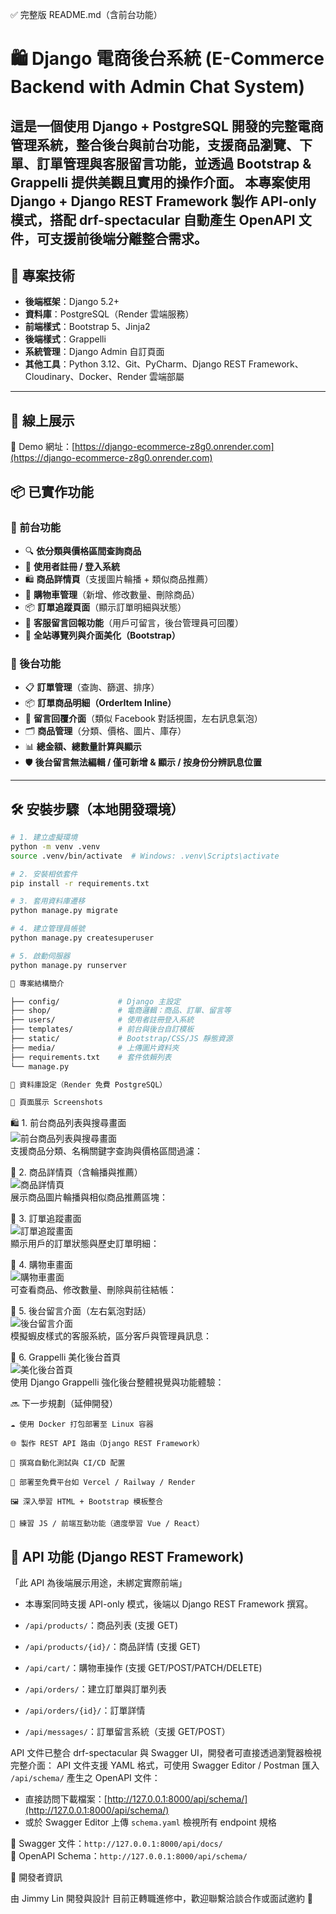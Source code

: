 ✅ 完整版 README.md（含前台功能）

# 🛍️ Django 電商後台系統 (E-Commerce Backend with Admin Chat System)

這是一個使用 **Django + PostgreSQL** 開發的完整電商管理系統，整合後台與前台功能，支援商品瀏覽、下單、訂單管理與客服留言功能，並透過 Bootstrap & Grappelli 提供美觀且實用的操作介面。
本專案使用 Django + Django REST Framework 製作 API-only 模式，搭配 drf-spectacular 自動產生 OpenAPI 文件，可支援前後端分離整合需求。
---

## 🔧 專案技術

- **後端框架**：Django 5.2+
- **資料庫**：PostgreSQL（Render 雲端服務）
- **前端樣式**：Bootstrap 5、Jinja2
- **後端樣式**：Grappelli
- **系統管理**：Django Admin 自訂頁面
- **其他工具**：Python 3.12、Git、PyCharm、Django REST Framework、Cloudinary、Docker、Render 雲端部屬

---
## 🚀 線上展示
🔗 Demo 網址：[https://django-ecommerce-z8g0.onrender.com](https://django-ecommerce-z8g0.onrender.com)

## 📦 已實作功能

### 🛒 前台功能
- 🔍 **依分類與價格區間查詢商品**
- 🧑 **使用者註冊 / 登入系統**
- 🛍️ **商品詳情頁**（支援圖片輪播 + 類似商品推薦）
- 🛒 **購物車管理**（新增、修改數量、刪除商品）
- 📦 **訂單追蹤頁面**（顯示訂單明細與狀態）
- 💬 **客服留言回報功能**（用戶可留言，後台管理員可回覆）
- 🎨 **全站導覽列與介面美化（Bootstrap）**

### 🧰 後台功能
- 📋 **訂單管理**（查詢、篩選、排序）
- 📦 **訂單商品明細（OrderItem Inline）**
- 💬 **留言回覆介面**（類似 Facebook 對話視圖，左右訊息氣泡）
- 🗂️ **商品管理**（分類、價格、圖片、庫存）
- 📊 **總金額、總數量計算與顯示**
- 🛡️ **後台留言無法編輯 / 僅可新增 & 顯示 / 按身份分辨訊息位置**

---

## 🛠️ 安裝步驟（本地開發環境）

```bash
# 1. 建立虛擬環境
python -m venv .venv
source .venv/bin/activate  # Windows: .venv\Scripts\activate

# 2. 安裝相依套件
pip install -r requirements.txt

# 3. 套用資料庫遷移
python manage.py migrate

# 4. 建立管理員帳號
python manage.py createsuperuser

# 5. 啟動伺服器
python manage.py runserver

📂 專案結構簡介

├── config/             # Django 主設定
├── shop/               # 電商邏輯：商品、訂單、留言等
├── users/              # 使用者註冊登入系統
├── templates/          # 前台與後台自訂模板
├── static/             # Bootstrap/CSS/JS 靜態資源
├── media/              # 上傳圖片資料夾
├── requirements.txt    # 套件依賴列表
└── manage.py

🔐 資料庫設定（Render 免費 PostgreSQL）

📸 頁面展示 Screenshots
```
🛍️ 1. 前台商品列表與搜尋畫面  
![前台商品列表與搜尋畫面](assets/screenshots/product_list.png)  
支援商品分類、名稱關鍵字查詢與價格區間過濾：

📄 2. 商品詳情頁（含輪播與推薦）  
![商品詳情頁](assets/screenshots/product_detail.png)  
展示商品圖片輪播與相似商品推薦區塊：

🚚 3. 訂單追蹤畫面  
![訂單追蹤畫面](assets/screenshots/order_list.png)  
顯示用戶的訂單狀態與歷史訂單明細：

🛒 4. 購物車畫面  
![購物車畫面](assets/screenshots/cart_view.png)  
可查看商品、修改數量、刪除與前往結帳：

💬 5. 後台留言介面（左右氣泡對話）  
![後台留言介面](assets/screenshots/admin_chat.png)  
模擬蝦皮樣式的客服系統，區分客戶與管理員訊息：

🧩 6. Grappelli 美化後台首頁  
![美化後台首頁](assets/screenshots/admin_home.png)  
使用 Django Grappelli 強化後台整體視覺與功能體驗：

🔜 下一步規劃（延伸開發）

    ☁️ 使用 Docker 打包部署至 Linux 容器

    🌐 製作 REST API 路由（Django REST Framework）

    🧪 撰寫自動化測試與 CI/CD 配置

    🚀 部署至免費平台如 Vercel / Railway / Render

    🖼️ 深入學習 HTML + Bootstrap 模板整合

    🧠 練習 JS / 前端互動功能（適度學習 Vue / React）

## 🔌 API 功能 (Django REST Framework)
「此 API 為後端展示用途，未綁定實際前端」
- 本專案同時支援 API-only 模式，後端以 Django REST Framework 撰寫。



- `/api/products/`：商品列表 (支援 GET)
- `/api/products/{id}/`：商品詳情 (支援 GET)
- `/api/cart/`：購物車操作 (支援 GET/POST/PATCH/DELETE)
- `/api/orders/`：建立訂單與訂單列表
- `/api/orders/{id}/`：訂單詳情
- `/api/messages/`：訂單留言系統（支援 GET/POST）

API 文件已整合 drf-spectacular 與 Swagger UI，開發者可直接透過瀏覽器檢視完整介面：
API 文件支援 YAML 格式，可使用 Swagger Editor / Postman 匯入 `/api/schema/` 產生之 OpenAPI 文件：
- 直接訪問下載檔案：[http://127.0.0.1:8000/api/schema/](http://127.0.0.1:8000/api/schema/)
- 或於 Swagger Editor 上傳 `schema.yaml` 檢視所有 endpoint 規格

🔗 Swagger 文件：`http://127.0.0.1:8000/api/docs/`  
🔗 OpenAPI Schema：`http://127.0.0.1:8000/api/schema/`

📮 開發者資訊

由 Jimmy Lin 開發與設計
目前正轉職進修中，歡迎聯繫洽談合作或面試邀約 🙌